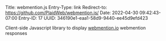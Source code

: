 Title: webmention.js
Entry-Type: link
Redirect-to: https://github.com/PlaidWeb/webmention.js/
Date: 2022-04-30 09:42:43-07:00
Entry-ID: 17
UUID: 346190e1-eaa1-58d9-9440-ee45d9efd423

Client-side Javascript library to display [webmention.io](https://webmention.io/) webmention responses
